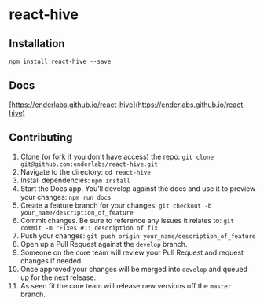# react-hive

## Installation
```
npm install react-hive --save
```

## Docs
[https://enderlabs.github.io/react-hive](https://enderlabs.github.io/react-hive)

## Contributing
1. Clone (or fork if you don't have access) the repo: `git clone git@github.com:enderlabs/react-hive.git`
2. Navigate to the directory: `cd react-hive`
3. Install dependencies: `npm install`
4. Start the Docs app. You'll develop against the docs and use it to preview your changes: `npm run docs`
5. Create a feature branch for your changes: `git checkout -b your_name/description_of_feature`
6. Commit changes. Be sure to reference any issues it relates to: `git commit -m "Fixes #1: description of fix`
7. Push your changes: `git push origin your_name/description_of_feature`
8. Open up a Pull Request against the `develop` branch.
9. Someone on the core team will review your Pull Request and request changes if needed.
10. Once approved your changes will be merged into `develop` and queued up for the next release.
11. As seen fit the core team will release new versions off the `master` branch.